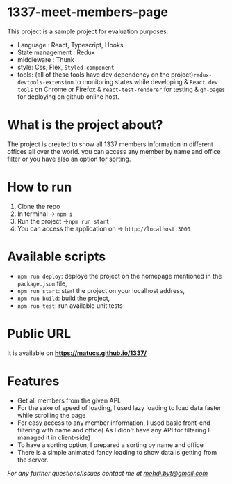 # 1337-meet-members-page
This project is a sample project for evaluation purposes.

- Language : React, Typescript, Hooks
- State management : Redux
- middleware : Thunk
- style: Css, Flex, `Styled-component`
- tools: (all  of these tools have dev dependency on the project)`redux-devtools-extension` to monitoring states while developing & `React dev tools` on Chrome or Firefox & `react-test-renderer` for testing & `gh-pages` for deploying on github online host.
# What is the project about?
The project is created to show all 1337 members information in different offices all over the world. you can access any member by name and office filter or you have also an option for sorting.
# How to run 
1. Clone the repo
2. In terminal -> `npm i`
3. Run the project ->`npm run start`
4. You can access the application on -> `http://localhost:3000`
# Available scripts
- `npm run deploy`: deploye the project on the homepage mentioned in the `package.json` file,
- `npm run start`: start the project on your localhost address,
- `npm run build`: build the project,
- `npm run test`: run available unit tests
# Public URL 
It is available on **https://matucs.github.io/1337/**
# Features
- Get all members from the given API.
- For the sake of speed of loading, I used lazy loading  to load data faster while scrolling the page
- For easy access to any member information, I used basic front-end filtering with name and office( As I didn't have any API for filtering I managed it in client-side)
- To have a sorting option, I prepared a sorting by name and office
- There is a simple animated fancy loading to show data is getting from the server.

*For any further questions/issues contact me at mehdi.byt@gmail.com*